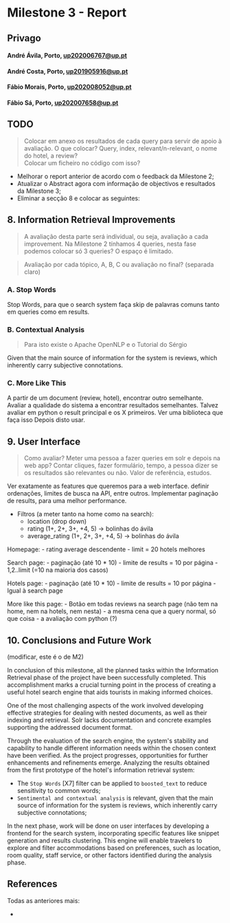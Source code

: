 # Milestone 3 - Report

## Privago

#### André Ávila, Porto, up202006767@up.pt
#### André Costa, Porto, up201905916@up.pt
#### Fábio Morais, Porto, up202008052@up.pt
#### Fábio Sá, Porto, up202007658@up.pt

## TODO

> Colocar em anexo os resultados de cada query para servir de apoio à avaliação. O que colocar? Query, index, relevant/n-relevant, o nome do hotel, a review? <br>
> Colocar um ficheiro no código com isso? <br>

- Melhorar o report anterior de acordo com o feedback da Milestone 2;
- Atualizar o Abstract agora com informação de objectivos e resultados da Milestone 3;
- Eliminar a secção 8 e colocar as seguintes:

## 8. Information Retrieval Improvements

> A avaliação desta parte será individual, ou seja, avaliação a cada improvement. Na Milestone 2 tínhamos 4 queries, nesta fase podemos colocar só 3 queries? O espaço é limitado. <br>

> Avaliação por cada tópico, A, B, C ou avaliação no final? (separada claro) <br>

### A. Stop Words    

Stop Words, para que o search system faça skip de palavras comuns tanto em queries como em results.

### B. Contextual Analysis

> Para isto existe o Apache OpenNLP e o Tutorial do Sérgio <br>

Given that the main source of information for the system is reviews, which inherently carry subjective connotations.

### C. More Like This

A partir de um document (review, hotel), encontrar outro semelhante.
Avaliar a qualidade do sistema a encontrar resultados semelhantes.
Talvez avaliar em python o result principal e os X primeiros. Ver uma biblioteca que faça isso
Depois disto usar.

## 9. User Interface

> Como avaliar? Meter uma pessoa a fazer queries em solr e depois na web app? Contar cliques, fazer formulário, tempo, a pessoa dizer se os resultados são relevantes ou não. Valor de referência, estudos.

Ver exatamente as features que queremos para a web interface. definir ordenações, limites de busca na API, entre outros. Implementar paginação de results, para uma melhor performance.

- Filtros (a meter tanto na home como na search):
    - location (drop down)
    - rating (1+, 2+, 3+, +4, 5) -> bolinhas do ávila
    - average_rating (1+, 2+, 3+, +4, 5) -> bolinhas do ávila

Homepage:
    - rating average descendente
    - limit = 20 hotels melhores

Search page:
    - paginação (até 10 * 10)
    - limite de results = 10 por página
    - 1,2..limit (=10 na maioria dos casos)

Hotels page:
    - paginação (até 10 * 10)
    - limite de results = 10 por página
    - Igual à search page

More like this page:
    - Botão em todas reviews na search page (não tem na home, nem na hotels, nem nesta)
    - a mesma cena que a query normal, só que coisa
    - a avaliação com python (?)

## 10. Conclusions and Future Work

(modificar, este é o de M2)

In conclusion of this milestone, all the planned tasks within the Information Retrieval phase of the project have been successfully completed. This accomplishment marks a crucial turning point in the process of creating a useful hotel search engine that aids tourists in making informed choices.

One of the most challenging aspects of the work involved developing effective strategies for dealing with nested documents, as well as their indexing and retrieval. Solr lacks documentation and concrete examples supporting the addressed document format.

Through the evaluation of the search engine, the system's stability and capability to handle different information needs within the chosen context have been verified. As the project progresses, opportunities for further enhancements and refinements emerge. Analyzing the results obtained from the first prototype of the hotel's information retrieval system:

- The `Stop Words` [X7] filter can be applied to `boosted_text` to reduce sensitivity to common words;
- `Sentimental and contextual analysis` is relevant, given that the main source of information for the system is reviews, which inherently carry subjective connotations;

In the next phase, work will be done on user interfaces by developing a frontend for the search system, incorporating specific features like snippet generation and results clustering. This engine will enable travelers to explore and filter accommodations based on preferences, such as location, room quality, staff service, or other factors identified during the analysis phase.

## References

Todas as anteriores mais:

- 